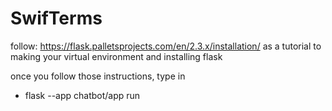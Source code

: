 # SwifTerms

follow:
https://flask.palletsprojects.com/en/2.3.x/installation/
as a tutorial to making your virtual environment and installing flask

once you follow those instructions, type in 
    
* flask --app chatbot/app run 